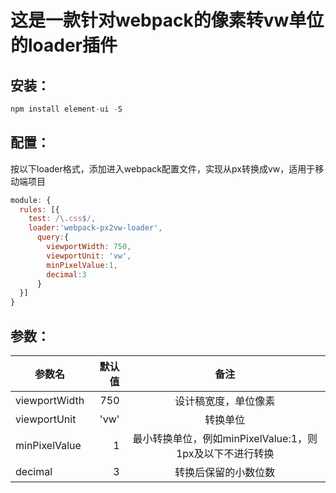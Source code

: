 
# 这是一款针对webpack的像素转vw单位的loader插件

## 安装：
```javascript
npm install element-ui -S
```


## 配置：
按以下loader格式，添加进入webpack配置文件，实现从px转换成vw，适用于移动端项目
```javascript
module: {
  rules: [{
    test: /\.css$/,
    loader:'webpack-px2vw-loader',
      query:{
        viewportWidth: 750,
        viewportUnit: 'vw',
        minPixelValue:1,
        decimal:3
      }
  }]
}
```

## 参数：
| 参数名        | 默认值   |  备注  |
| --------   | -----:  | :----:  |
| viewportWidth     | 750 |   设计稿宽度，单位像素     |
| viewportUnit        |   'vw'   |   转换单位   |
| minPixelValue        |    1    |  最小转换单位，例如minPixelValue:1，则1px及以下不进行转换  |
| decimal        |    3    |  转换后保留的小数位数  |
